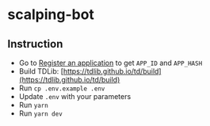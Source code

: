 # scalping-bot

## Instruction

- Go to [Register an application](https://my.telegram.org/apps) to get `APP_ID` and `APP_HASH`
- Build TDLib: [https://tdlib.github.io/td/build](https://tdlib.github.io/td/build)
- Run `cp .env.example .env`
- Update `.env` with your parameters
- Run `yarn`
- Run `yarn dev`
